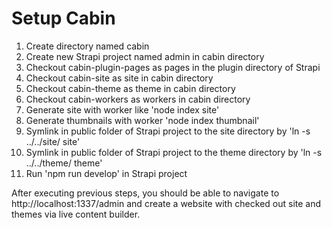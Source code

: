 # Setup Cabin

1. Create directory named cabin
2. Create new Strapi project named admin in cabin directory
3. Checkout cabin-plugin-pages as pages in the plugin directory of Strapi
4. Checkout cabin-site as site in cabin directory
5. Checkout cabin-theme as theme in cabin directory
6. Checkout cabin-workers as workers in cabin directory
7. Generate site with worker like 'node index site'
8. Generate thumbnails with worker 'node index thumbnail'
9. Symlink in public folder of Strapi project to the site directory by 'ln -s ../../site/ site'
10. Symlink in public folder of Strapi project to the theme directory by 'ln -s ../../theme/ theme'
11. Run 'npm run develop' in Strapi project

After executing previous steps, you should be able to navigate to http://localhost:1337/admin and create a website with checked out site and themes via live content builder.